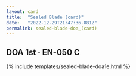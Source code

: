 ```yaml
---
layout: card
title:  "Sealed Blade (card)"
date:   "2022-12-29T21:47:36.881Z"
permalink: sealed-blade-doa_(card)
---
```


## DOA 1st &middot; EN-050 C

{% include templates/sealed-blade-doa1e.html %}
